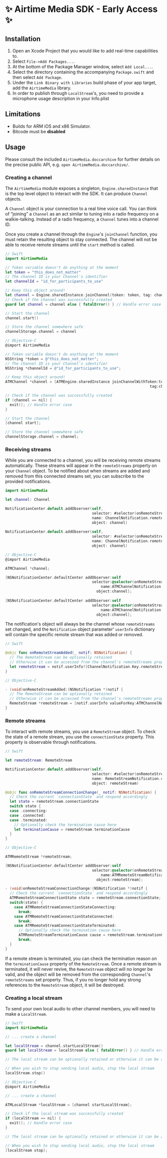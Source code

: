 # ✨ Airtime Media SDK - Early Access ✨

## Installation

 1. Open an Xcode Project that you would like to add real-time capabilities to.
 2. Select `File->Add Packages...`.
 3. At the bottom of the Package Manager window, select `Add Local...`.
 4. Select the directory containing the accompanying `Package.swift` and then select `Add Package`.
 5. Under the `Link Binary with Libraries` build phase of your app target, add the `AirtimeMedia` library.
 6. In order to publish through `LocalStream`'s, you need to provide a microphone usage description in your Info.plist

## Limitations

 - Builds for ARM iOS and x86 Simulator.
 - Bitcode must be **disabled**

## Usage
Please consult the included `AirtimeMedia.doccarchive` for further details on the precise public API, e.g. `open AirtimeMedia.doccarchive/`.

### Creating a channel
The `AirtimeMedia` module exposes a singleton, `Engine.sharedInstance` that is the top level object to interact with the SDK. It can produce `Channel` objects.

A `Channel` object is your connection to a real time voice call. You can think of “joining” a `Channel` as an act similar to tuning into a radio frequency on a walkie-talking. Instead of a radio frequency, a `Channel` tunes into a channel ID.

Once you create a channel through the `Engine`'s `joinChannel` function, you must retain the resulting object to stay connected. The channel will not be able to receive remote streams until the `start` method is called.
```Swift
// Swift
import AirtimeMedia

// Token variable doesn't do anything at the moment
let token = "this_does_not_matter"
// The channel ID is your Channel's identifier
let channelId = "id_for_participants_to_use"

// Keep this object around!
let channel = Engine.sharedInstance.joinChannel(token: token, tag: channelId)
// Check if the channel was successfully created
guard let channel = channel else { fatalError() } // Handle error case

// Start the channel
channel.start()

// Store the channel somewhere safe
channelStorage.channel = channel
```
```objectivec
// Objective-C
@import AirtimeMedia

// Token variable doesn't do anything at the moment
NSString *token = @"this_does_not_matter";
// The channel ID is your Channel's identifier
NSString *channelId = @"id_for_participants_to_use";

// Keep this object around!
ATMChannel *channel = [ATMEngine.sharedInstance joinChannelWithToken:token
                                                                 tag:channelId];

// Check if the channel was successfully created
if (channel == nil) {
  exit(); // Handle error case
}

// Start the channel
[channel start];

// Store the channel somewhere safe
channelStorage.channel = channel;
```

### Receiving streams
While you are connected to a channel, you will be receiving remote streams automatically. These streams will appear in the `remoteStreams` property on your `Channel` object. To be notified about when streams are added and removed from this connected streams set, you can subscribe to the provided notifications.
```Swift
import AirtimeMedia

let channel: Channel

NotificationCenter.default.addObserver(self,
                                       selector: #selector(onRemoteStreamAdded(_:)),
                                       name: ChannelNotification.remoteStreamWasAdded,
                                       object: channel)
                                       
NotificationCenter.default.addObserver(self,
                                       selector: #selector(onRemoteStreamRemoved(_:)),
                                       name: ChannelNotification.remoteStreamWasRemoved,
                                       object: channel)
```
```objectivec
// Objective-C
@import AirtimeMedia

ATMChannel *channel;

[NSNotificationCenter.defaultCenter addObserver:self
                                       selector:@selector(onRemoteStreamAdded:)
                                           name:ATMChannelNotification.remoteStreamWasAdded
                                         object:channel];
                                       
[NSNotificationCenter.defaultCenter addObserver:self
                                       selector:@selector(onRemoteStreamRemoved:)
                                           name:ATMChannelNotification.remoteStreamWasRemoved
                                         object:channel];
```
The notification's object will always be the channel whose `remoteStreams` set changed, and the `Notification` object parameter'  `userInfo` dictionary will contain the specific remote stream that was added or removed.
```Swift
// Swift

@objc func onRemoteStreamAdded(_ notif: NSNotification) {
  // The RemoteStream can be optionally retained
  // Otherwise it can be accessed from the channel's remoteStreams property
  let remoteStream = notif.userInfo?[ChannelNotification.Key.remoteStream] as? RemoteStream
}

```
```objectivec
// Objective-C

- (void)onRemoteStreamAdded:(NSNotification *)notif {
  // The RemoteStream can be optionally retained
  // Otherwise it can be accessed from the channel's remoteStreams property
  RemoteStream *remoteStream = [notif.userInfo valueForKey:ATMChannelNotificationKey.remoteStream];
}
```
### Remote streams
To interact with remote streams, you use a `RemoteStream` object. To check the state of a remote stream, you use the `connectionState` property. This property is observable through notifications.
```Swift
// Swift

let remoteStream: RemoteStream

NotificationCenter.default.addObserver(self,
                                       selector: #selector(onRemoteStreamConnectionChange(_:)),
                                       name: RemoteStreamNotification.connectionStateDidChange,
                                       object: remoteStream)

@objc func onRemoteStreamConnectionChange(_ notif: NSNotification) {
  // Check the current `connectionState` and respond accordingly
  let state = remoteStream.connectionState
  switch state {
  case .connecting:
  case .connected:
  case .terminated:
    // Optionally check the termination cause here
    let terminationCause = remoteStream.terminationCause
  }
}

```
```objectivec
// Objective-C

ATMRemoteStream *remoteStream;

[NSNotificationCenter.defaultCenter addObserver:self
                                       selector:@selector(onRemoteStreamConnectionChange:)
                                           name:ATMRemoteStreamNotification.connectionStateDidChange
                                         object:remoteStream];

- (void)onRemoteStreamConnectionChange:(NSNotification *)notif {
  // Check the current `connectionState` and respond accordingly
  ATMRemoteStreamConnectionState state = remoteStream.connectionState;
  switch(state) {
    case ATMRemoteStreamConnectionStateConnecting:
      break;
    case ATMRemoteStreamConnectionStateConnected:
      break;
    case ATMRemoteStreamConnectionStateTerminated:
      // Optionally check the termination cause here
      ATMRemoteStreamTerminationCause cause = remoteStream.terminationCause;
      break;
  }
}
```
If a remote stream is terminated, you can check the termination reason on the `terminationCause` property of the `RemoteStream`.  Once a remote stream is terminated, it will never revive, the `RemoteStream` object will no longer be valid, and the object will be removed from the corresponding `Channel`'s `remoteStreams` set property. Thus, if you no longer hold any strong references to the `RemoteStream` object, it will be destroyed.

### Creating a local stream
To send your own local audio to other channel members, you will need to make a `LocalStream`.


```Swift
// Swift
import AirtimeMedia

// ... create a channel

let localStream = channel.startLocalStream()
guard let localStream = localStream else { fatalError() } // Handle error case

// The local stream can be optionally retained or otherwise it can be accessed from the channel.

// When you wish to stop sending local audio, stop the local stream
localStream.stop()
```
```objectivec
// Objective-C
@import AirtimeMedia

// ... create a channel

ATMLocalStream *localStream = [channel startLocalStream];

// Check if the local stream was successfully created
if (localStream == nil) {
  exit(); // Handle error case
}

// The local stream can be optionally retained or otherwise it can be accessed from the channel.

// When you wish to stop sending local audio, stop the local stream
[localStream stop];
```
